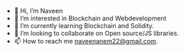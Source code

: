 - 👋 Hi, I’m Naveen
- 👀 I’m interested in Blockchain and Webdevelopment
- 🌱 I’m currently learning Blockchain and Solidity.
- 💞️ I’m looking to collaborate on Open source/JS libraries.
- 📫 How to reach me naveenanem22@gmail.com.

<!---
naveenanem22/naveenanem22 is a ✨ special ✨ repository because its `README.md` (this file) appears on your GitHub profile.
You can click the Preview link to take a look at your changes.
--->
